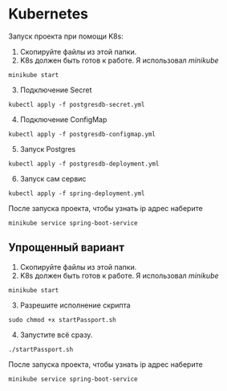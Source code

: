 # Kubernetes
Запуск проекта при помощи K8s:
1. Скопируйте файлы из этой папки.
2. K8s должен быть готов к работе. Я использовал _minikube_
```shell script
minikube start
```
3. Подключение Secret
```shell script
kubectl apply -f postgresdb-secret.yml
```
4. Подключение ConfigMap
```shell script
kubectl apply -f postgresdb-configmap.yml
```
5. Запуск Postgres
```shell script
kubectl apply -f postgresdb-deployment.yml
```
6. Запуск сам сервис
```shell script
kubectl apply -f spring-deployment.yml
```

После запуска проекта, чтобы узнать ip адрес наберите
```shell script
minikube service spring-boot-service
```
## Упрощенный вариант

1. Скопируйте файлы из этой папки.
2. K8s должен быть готов к работе. Я использовал _minikube_
```shell script
minikube start
```
3. Разрешите исполнение скрипта
```shell script
sudo chmod +x startPassport.sh
```
4. Запустите всё сразу.
```shell script
./startPassport.sh
```
После запуска проекта, чтобы узнать ip адрес наберите 
```shell script
minikube service spring-boot-service
```
